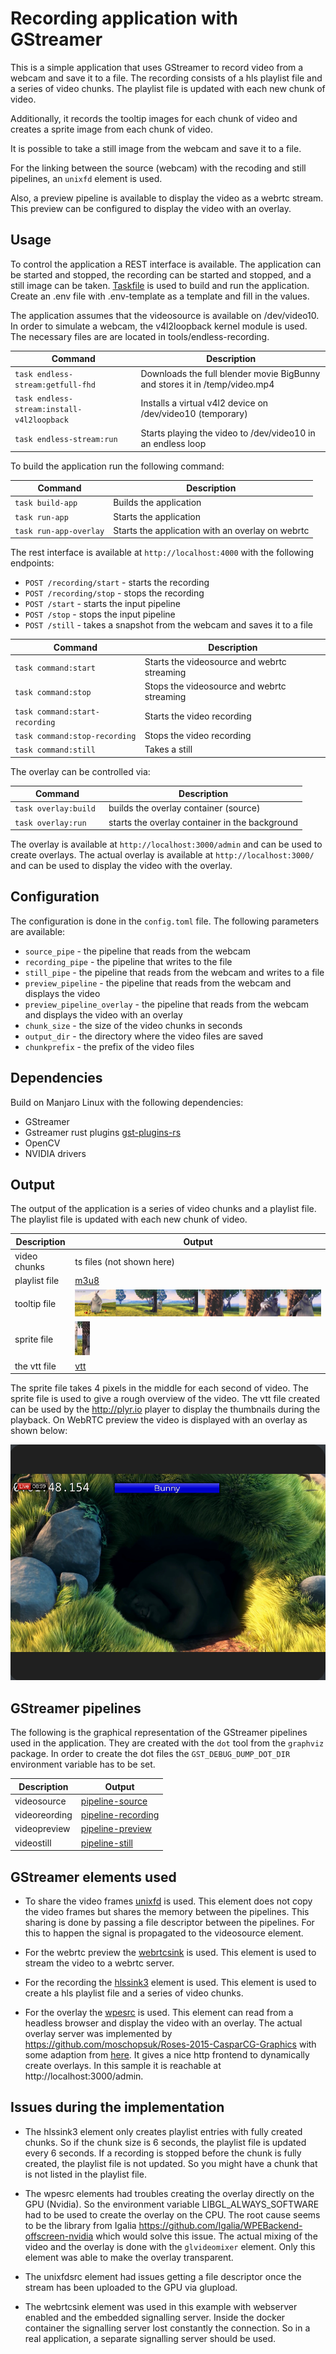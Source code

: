 # Recording application with GStreamer

This is a simple application that uses GStreamer to record video from a webcam and save it to a file.
The recording consists of a hls playlist file and a series of video chunks. The playlist file is updated with each new chunk of video.

Additionally, it records the tooltip images for each chunk of video and creates a sprite image from each chunk of video.

It is possible to take a still image from the webcam and save it to a file.

For the linking between the source (webcam) with the recoding and still pipelines, an `unixfd` element is used.

Also, a preview pipeline is available to display the video as a webrtc stream.
This preview can be configured to display the video with an overlay. 

## Usage
To control the application a REST interface is available. The application can be started and stopped, the recording can be started and stopped, and a still image can be taken.
[Taskfile](https://taskfile.dev/) is used to build and run the application. 
Create an .env file with .env-template as a template and fill in the values.

The application assumes that the videosource is available on /dev/video10. In order to simulate a webcam, the v4l2loopback kernel module is used.
The necessary files are are located in tools/endless-recording.

| Command                                    | Description                                                                |
|--------------------------------------------|----------------------------------------------------------------------------|
| `task endless-stream:getfull-fhd`          | Downloads the full blender movie BigBunny and stores it in /temp/video.mp4 |
| `task endless-stream:install-v4l2loopback` | Installs a virtual v4l2 device on /dev/video10 (temporary)                 |
| `task endless-stream:run`                  | Starts playing the video to /dev/video10 in an endless loop                |

To build the application run the following command:

| Command                | Description                                      |
|------------------------|--------------------------------------------------|
| `task build-app `      | Builds the application                           |
| `task run-app `        | Starts the application                           |
| `task run-app-overlay` | Starts the application with an overlay on webrtc |

The rest interface is available at `http://localhost:4000` with the following endpoints:

* `POST /recording/start` - starts the recording
* `POST /recording/stop` - stops the recording
* `POST /start` - starts the input pipeline
* `POST /stop` - stops the input pipeline
* `POST /still` - takes a snapshot from the webcam and saves it to a file

| Command                        | Description                                 |
|--------------------------------|---------------------------------------------|
| `task command:start `          | Starts the videosource and webrtc streaming |
| `task command:stop`            | Stops the videosource and webrtc streaming  |
| `task command:start-recording` | Starts the video recording                  |
| `task command:stop-recording`  | Stops the video recording                   |
| `task command:still`           | Takes a still                               |

The overlay can be controlled via:

| Command                        | Description                                 |
|--------------------------------|---------------------------------------------|
| `task overlay:build `          | builds the overlay container (source) |
| `task overlay:run`            | starts the overlay container in the background  |

The overlay is available at `http://localhost:3000/admin` and can be used to create overlays.
The actual overlay is available at `http://localhost:3000/` and can be used to display the video with the overlay.

## Configuration

The configuration is done in the `config.toml` file. The following parameters are available:

* `source_pipe` - the pipeline that reads from the webcam
* `recording_pipe` - the pipeline that writes to the file
* `still_pipe` - the pipeline that reads from the webcam and writes to a file
* `preview_pipeline` - the pipeline that reads from the webcam and displays the video
* `preview_pipeline_overlay` - the pipeline that reads from the webcam and displays the video with an overlay
* `chunk_size` - the size of the video chunks in seconds
* `output_dir` - the directory where the video files are saved
* `chunkprefix` - the prefix of the video files
 
## Dependencies
Build on Manjaro Linux with the following dependencies:
* GStreamer
* Gstreamer rust plugins [gst-plugins-rs](https://gitlab.freedesktop.org/gstreamer/gst-plugins-rs)
* OpenCV
* NVIDIA drivers

## Output

The output of the application is a series of video chunks and a playlist file. The playlist file is updated with each new chunk of video.

| Description   | Output                                                       |
|---------------|--------------------------------------------------------------|
| video chunks  | ts files (not shown here)                                    |
| playlist file | [m3u8](./doc/images/20241211-083017-playlist.m3u8)           |
| tooltip file  | ![tooltips](./doc/images/20241211-083017-tooltips_00005.jpg) |
| sprite file   | ![sprite](./doc/images/20241211-083017-sprite_00005.jpg)     |
| the vtt file  | [vtt](./doc/images/20241211-083017-thumbnails.vtt)           |

The sprite file takes 4 pixels in the middle for each second of video. The sprite file is used to give a rough overview of the video.
The vtt file created can be used by the http://plyr.io player to display the thumbnails during the playback.
On WebRTC preview the video is displayed with an overlay as shown below:

![overlay](./doc/images/webrtc-overlay.png)

## GStreamer pipelines
The following is the graphical representation of the GStreamer pipelines used in the application.
They are created with the `dot` tool from the `graphviz` package. In order to create the dot files the `GST_DEBUG_DUMP_DOT_DIR` environment variable has to be set.

| Description   | Output                                                    |
|---------------|-----------------------------------------------------------|
| videosource   | [pipeline-source](./doc/images/pipeline-source.png)       |
| videoreording | [pipeline-recording](./doc/images/pipeline-recording.png) |
| videopreview  | [pipeline-preview](./doc/images/pipeline-preview.png)     |
| videostill    | [pipeline-still](./doc/images/pipeline-still.png)         |

## GStreamer elements used
* To share the video frames [unixfd](https://gstreamer.freedesktop.org/documentation/unixfd/unixfd.html?gi-language=c) is used.
This element does not copy the video frames but shares the memory between the pipelines. This sharing is done by passing a file descriptor between the pipelines. 
For this to happen the signal is propagated to the videosource element.

* For the webrtc preview the [webrtcsink](https://gstreamer.freedesktop.org/documentation/rswebrtc/webrtcsink.html?gi-language=rust) is used. This element is used to stream the video to a webrtc server.
* For the recording the [hlssink3](https://gstreamer.freedesktop.org/documentation/hlssink3/hlssink3.html?gi-language=rust#hlssink3) element is used. This element is used to create a hls playlist file and a series of video chunks.
* For the overlay the [wpesrc](https://gstreamer.freedesktop.org/documentation/wpe/wpesrc.html?gi-language=rust) is used. This element can read from a headless browser and display the video with an overlay.
The actual overlay server was implemented by https://github.com/moschopsuk/Roses-2015-CasparCG-Graphics with some adaption from [here](https://github.com/Igalia/wpe-graphics-overlays/tree/1e23f781adef05d6d2f291d9bb67c28f9bb9b2f1).
It gives a nice http frontend to dynamically create overlays. In this sample it is reachable at http://localhost:3000/admin.

## Issues during the implementation
* The hlssink3 element only creates playlist entries with fully created chunks. So if the chunk size is 6 seconds, the playlist file is updated every 6 seconds. 
If a recording is stopped before the chunk is fully created, the playlist file is not updated. So you might have a chunk that is not listed in the playlist file.

* The wpesrc elements had troubles creating the overlay directly on the GPU (Nvidia). So the environment variable LIBGL_ALWAYS_SOFTWARE had to be used to create the overlay on the CPU.
The root cause seems to be the library from Igalia https://github.com/Igalia/WPEBackend-offscreen-nvidia which would solve this issue.
The actual mixing of the video and the overlay is done with the `glvideomixer` element. Only this element was able to make the overlay transparent.

* The unixfdsrc element had issues getting a file descriptor once the stream has been uploaded to the GPU via glupload.

* The webrtcsink element was used in this example with webserver enabled and the embedded signalling server. Inside the docker container the signalling server lost constantly the connection.
So in a real application, a separate signalling server should be used.

